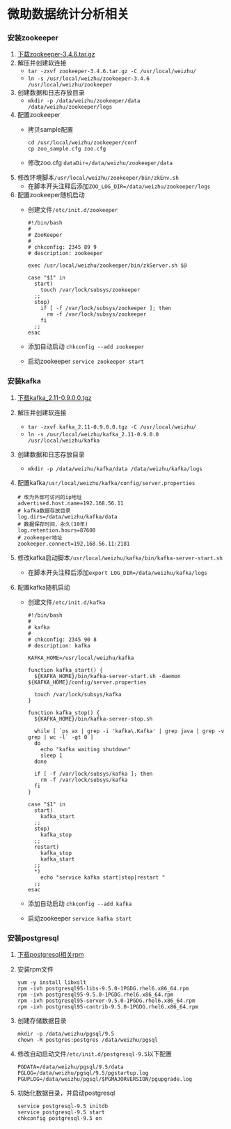 # 微助数据统计分析相关

### 安装zookeeper

1. [下载zookeeper-3.4.6.tar.gz](http://zookeeper.apache.org/releases.html#download)
2. 解压并创建软连接
    * `tar -zxvf zookeeper-3.4.6.tar.gz -C /usr/local/weizhu/`
    * `ln -s /usr/local/weizhu/zookeeper-3.4.6 /usr/local/weizhu/zookeeper`
3. 创建数据和日志存放目录
    * `mkdir -p /data/weizhu/zookeeper/data /data/weizhu/zookeeper/logs`
4. 配置zookeeper
    * 拷贝sample配置
    
        ```
        cd /usr/local/weizhu/zookeeper/conf
        cp zoo_sample.cfg zoo.cfg
        ```
    * 修改zoo.cfg `dataDir=/data/weizhu/zookeeper/data`
5. 修改环境脚本`/usr/local/weizhu/zookeeper/bin/zkEnv.sh`
    * 在脚本开头注释后添加`ZOO_LOG_DIR=/data/weizhu/zookeeper/logs`
6. 配置zookeeper随机启动
    * 创建文件`/etc/init.d/zookeeper`
    
        ```
        #!/bin/bash
        # 
        # ZooKeeper
        # 
        # chkconfig: 2345 89 9 
        # description: zookeeper
        
        exec /usr/local/weizhu/zookeeper/bin/zkServer.sh $@
        
        case "$1" in
          start)
            touch /var/lock/subsys/zookeeper
          ;;
          stop)
            if [ -f /var/lock/subsys/zookeeper ]; then
              rm -f /var/lock/subsys/zookeeper
            fi
          ;;
        esac
        ```
    * 添加自动启动 `chkconfig --add zookeeper`
    * 启动zookeeper `service zookeeper start` 

### 安装kafka

1. [下载kafka_2.11-0.9.0.0.tgz](http://kafka.apache.org/downloads.html)
2. 解压并创建软连接
    * `tar -zxvf kafka_2.11-0.9.0.0.tgz -C /usr/local/weizhu/`
    * `ln -s /usr/local/weizhu/kafka_2.11-0.9.0.0 /usr/local/weizhu/kafka`
3. 创建数据和日志存放目录
    * `mkdir -p /data/weizhu/kafka/data /data/weizhu/kafka/logs`
4. 配置kafka`/usr/local/weizhu/kafka/config/server.properties`
    
    ```
    # 改为外部可访问的ip地址
    advertised.host.name=192.168.56.11
    # kafka数据存放目录
    log.dirs=/data/weizhu/kafka/data
    # 数据保存时间，永久(10年)
    log.retention.hours=87600
    # zookeeper地址
    zookeeper.connect=192.168.56.11:2181
    ```
5. 修改kafka启动脚本`/usr/local/weizhu/kafka/bin/kafka-server-start.sh`
    * 在脚本开头注释后添加`export LOG_DIR=/data/weizhu/kafka/logs`
6. 配置kafka随机启动
    * 创建文件`/etc/init.d/kafka`
    
        ```
        #!/bin/bash
        # 
        # kafka
        # 
        # chkconfig: 2345 90 8 
        # description: kafka

        KAFKA_HOME=/usr/local/weizhu/kafka
        
        function kafka_start() {
          ${KAFKA_HOME}/bin/kafka-server-start.sh -daemon ${KAFKA_HOME}/config/server.properties
          
          touch /var/lock/subsys/kafka
        }
        
        function kafka_stop() {
          ${KAFKA_HOME}/bin/kafka-server-stop.sh
          
          while [ `ps ax | grep -i 'kafka\.Kafka' | grep java | grep -v grep | wc -l` -gt 0 ]
          do
            echo "kafka waiting shutdown"
        	sleep 1
          done
          
          if [ -f /var/lock/subsys/kafka ]; then
            rm -f /var/lock/subsys/kafka
          fi
        }
        
        case "$1" in
          start)
            kafka_start
          ;;
          stop)
            kafka_stop
          ;;
          restart)
            kafka_stop
            kafka_start
          ;;
          *)
            echo "service kafka start|stop|restart "
          ;;
        esac
        ```
    * 添加自动启动 `chkconfig --add kafka`
    * 启动zookeeper `service kafka start` 
    
### 安装postgresql

1. [下载postgresql相关rpm](http://yum.postgresql.org/9.5/redhat/rhel-6-x86_64/repoview/postgresqldbserver95.group.html)
2. 安装rpm文件

    ```
    yum -y install libxslt
    rpm -ivh postgresql95-libs-9.5.0-1PGDG.rhel6.x86_64.rpm
    rpm -ivh postgresql95-9.5.0-1PGDG.rhel6.x86_64.rpm
    rpm -ivh postgresql95-server-9.5.0-1PGDG.rhel6.x86_64.rpm
    rpm -ivh postgresql95-contrib-9.5.0-1PGDG.rhel6.x86_64.rpm
    ```
3. 创建存储数据目录

    ```
    mkdir -p /data/weizhu/pgsql/9.5
    chown -R postgres:postgres /data/weizhu/pgsql
    ```
4. 修改自动启动文件`/etc/init.d/postgresql-9.5`以下配置
   
    ```
    PGDATA=/data/weizhu/pgsql/9.5/data
    PGLOG=/data/weizhu/pgsql/9.5/pgstartup.log
    PGUPLOG=/data/weizhu/pgsql/$PGMAJORVERSION/pgupgrade.log
    ```
5. 初始化数据目录，并启动postgresql

    ```
    service postgresql-9.5 initdb
    service postgresql-9.5 start
    chkconfig postgresql-9.5 on
    ```
    
